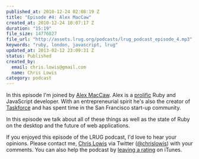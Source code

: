 ```yaml
--- 
published_at: 2010-12-24 02:08:19 Z
title: "Episode #4: Alex MacCaw"
created_at: 2010-12-24 10:07:17 Z
duration: "15:19"
file_size: 14776027
file_url: "http://assets.lrug.org/podcasts/lrug_podcast_episode_4.mp3"
keywords: "ruby, london, javascript, lrug"
updated_at: 2013-02-12 23:09:31 Z
status: Published
created_by: 
  email: chris.lowis@gmail.com
  name: Chris Lowis
category: podcast
---
```


In this episode I'm joined by <a href="http://alexmaccaw.co.uk">Alex MacCaw</a>. Alex is a <a href="https://github.com/maccman">prolific</a> Ruby and JavaScript developer. With an entrepreneurial spirit he's also the creator of <a href="http://www.taskforceapp.com/">Taskforce</a> and has spent time in the San Francisco start-up community. 

In this episode we talk about all of these things as well as the state of Ruby on the desktop and the future of web applications.

If you enjoyed this episode of the LRUG podcast, I'd love to hear your opinions. Please contact me, <a href="http://www.chrislowis.co.uk/">Chris Lowis</a> via Twitter (<a href="http://twitter.com/chrislowis">@chrislowis</a>) with your comments. You can also help the podcast by <a href="http://itunes.apple.com/gb/podcast/lrug-podcast/id366276525">leaving a rating</a> on iTunes. 
